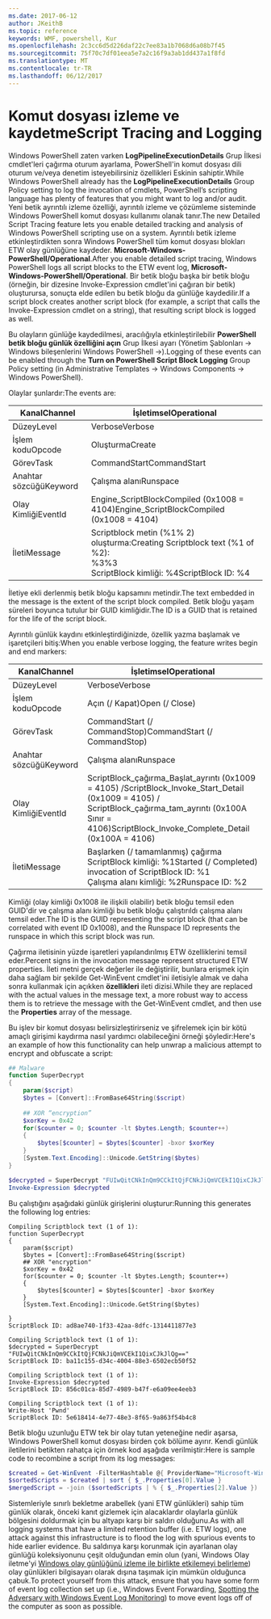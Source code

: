 ```yaml
---
ms.date: 2017-06-12
author: JKeithB
ms.topic: reference
keywords: WMF, powershell, Kur
ms.openlocfilehash: 2c3cc6d5d226daf22c7ee83a1b7068d6a08b7f45
ms.sourcegitcommit: 75f70c7df01eea5e7a2c16f9a3ab1dd437a1f8fd
ms.translationtype: MT
ms.contentlocale: tr-TR
ms.lasthandoff: 06/12/2017
---
```

# <a name="script-tracing-and-logging"></a><span data-ttu-id="ae93e-102">Komut dosyası izleme ve kaydetme</span><span class="sxs-lookup"><span data-stu-id="ae93e-102">Script Tracing and Logging</span></span>

<span data-ttu-id="ae93e-103">Windows PowerShell zaten varken **LogPipelineExecutionDetails** Grup İlkesi cmdlet'leri çağırma oturum ayarlama, PowerShell'in komut dosyası dili oturum ve/veya denetim isteyebilirsiniz özellikleri Eskinin sahiptir.</span><span class="sxs-lookup"><span data-stu-id="ae93e-103">While Windows PowerShell already has the **LogPipelineExecutionDetails** Group Policy setting to log the invocation of cmdlets, PowerShell’s scripting language has plenty of features that you might want to log and/or audit.</span></span> <span data-ttu-id="ae93e-104">Yeni betik ayrıntılı izleme özelliği, ayrıntılı izleme ve çözümleme sisteminde Windows PowerShell komut dosyası kullanımı olanak tanır.</span><span class="sxs-lookup"><span data-stu-id="ae93e-104">The new Detailed Script Tracing feature lets you enable detailed tracking and analysis of Windows PowerShell scripting use on a system.</span></span> <span data-ttu-id="ae93e-105">Ayrıntılı betik izleme etkinleştirdikten sonra Windows PowerShell tüm komut dosyası blokları ETW olay günlüğüne kaydeder. **Microsoft-Windows-PowerShell/Operational**.</span><span class="sxs-lookup"><span data-stu-id="ae93e-105">After you enable detailed script tracing, Windows PowerShell logs all script blocks to the ETW event log, **Microsoft-Windows-PowerShell/Operational**.</span></span> <span data-ttu-id="ae93e-106">Bir betik bloğu başka bir betik bloğu (örneğin, bir dizesine Invoke-Expression cmdlet'ini çağıran bir betik) oluşturursa, sonuçta elde edilen bu betik bloğu da günlüğe kaydedilir.</span><span class="sxs-lookup"><span data-stu-id="ae93e-106">If a script block creates another script block (for example, a script that calls the Invoke-Expression cmdlet on a string), that resulting script block is logged as well.</span></span>

<span data-ttu-id="ae93e-107">Bu olayların günlüğe kaydedilmesi, aracılığıyla etkinleştirilebilir **PowerShell betik bloğu günlük özelliğini açın** Grup İlkesi ayarı (Yönetim Şablonları -> Windows bileşenlerini Windows PowerShell ->).</span><span class="sxs-lookup"><span data-stu-id="ae93e-107">Logging of these events can be enabled through the **Turn on PowerShell Script Block Logging** Group Policy setting (in Administrative Templates -> Windows Components -> Windows PowerShell).</span></span>

<span data-ttu-id="ae93e-108">Olaylar şunlardır:</span><span class="sxs-lookup"><span data-stu-id="ae93e-108">The events are:</span></span>

| <span data-ttu-id="ae93e-109">Kanal</span><span class="sxs-lookup"><span data-stu-id="ae93e-109">Channel</span></span> | <span data-ttu-id="ae93e-110">İşletimsel</span><span class="sxs-lookup"><span data-stu-id="ae93e-110">Operational</span></span>                                 |
|---------|---------------------------------------------|
| <span data-ttu-id="ae93e-111">Düzey</span><span class="sxs-lookup"><span data-stu-id="ae93e-111">Level</span></span>   | <span data-ttu-id="ae93e-112">Verbose</span><span class="sxs-lookup"><span data-stu-id="ae93e-112">Verbose</span></span>                                     |
| <span data-ttu-id="ae93e-113">İşlem kodu</span><span class="sxs-lookup"><span data-stu-id="ae93e-113">Opcode</span></span>  | <span data-ttu-id="ae93e-114">Oluşturma</span><span class="sxs-lookup"><span data-stu-id="ae93e-114">Create</span></span>                                      |
| <span data-ttu-id="ae93e-115">Görev</span><span class="sxs-lookup"><span data-stu-id="ae93e-115">Task</span></span>    | <span data-ttu-id="ae93e-116">CommandStart</span><span class="sxs-lookup"><span data-stu-id="ae93e-116">CommandStart</span></span>                                |
| <span data-ttu-id="ae93e-117">Anahtar sözcüğü</span><span class="sxs-lookup"><span data-stu-id="ae93e-117">Keyword</span></span> | <span data-ttu-id="ae93e-118">Çalışma alanı</span><span class="sxs-lookup"><span data-stu-id="ae93e-118">Runspace</span></span>                                    |
| <span data-ttu-id="ae93e-119">Olay Kimliği</span><span class="sxs-lookup"><span data-stu-id="ae93e-119">EventId</span></span> | <span data-ttu-id="ae93e-120">Engine_ScriptBlockCompiled (0x1008 = 4104)</span><span class="sxs-lookup"><span data-stu-id="ae93e-120">Engine_ScriptBlockCompiled (0x1008 = 4104)</span></span>  |
| <span data-ttu-id="ae93e-121">İleti</span><span class="sxs-lookup"><span data-stu-id="ae93e-121">Message</span></span> | <span data-ttu-id="ae93e-122">Scriptblock metin (%1% 2) oluşturma:</span><span class="sxs-lookup"><span data-stu-id="ae93e-122">Creating Scriptblock text (%1 of %2):</span></span> </br> <span data-ttu-id="ae93e-123">%3</span><span class="sxs-lookup"><span data-stu-id="ae93e-123">%3</span></span> </br> <span data-ttu-id="ae93e-124">ScriptBlock kimliği: %4</span><span class="sxs-lookup"><span data-stu-id="ae93e-124">ScriptBlock ID: %4</span></span> |


<span data-ttu-id="ae93e-125">İletiye ekli derlenmiş betik bloğu kapsamını metindir.</span><span class="sxs-lookup"><span data-stu-id="ae93e-125">The text embedded in the message is the extent of the script block compiled.</span></span> <span data-ttu-id="ae93e-126">Betik bloğu yaşam süreleri boyunca tutulur bir GUID kimliğidir.</span><span class="sxs-lookup"><span data-stu-id="ae93e-126">The ID is a GUID that is retained for the life of the script block.</span></span>

<span data-ttu-id="ae93e-127">Ayrıntılı günlük kaydını etkinleştirdiğinizde, özellik yazma başlamak ve işaretçileri bitiş:</span><span class="sxs-lookup"><span data-stu-id="ae93e-127">When you enable verbose logging, the feature writes begin and end markers:</span></span>

| <span data-ttu-id="ae93e-128">Kanal</span><span class="sxs-lookup"><span data-stu-id="ae93e-128">Channel</span></span> | <span data-ttu-id="ae93e-129">İşletimsel</span><span class="sxs-lookup"><span data-stu-id="ae93e-129">Operational</span></span>                                            |
|---------|--------------------------------------------------------|
| <span data-ttu-id="ae93e-130">Düzey</span><span class="sxs-lookup"><span data-stu-id="ae93e-130">Level</span></span>   | <span data-ttu-id="ae93e-131">Verbose</span><span class="sxs-lookup"><span data-stu-id="ae93e-131">Verbose</span></span>                                                |
| <span data-ttu-id="ae93e-132">İşlem kodu</span><span class="sxs-lookup"><span data-stu-id="ae93e-132">Opcode</span></span>  | <span data-ttu-id="ae93e-133">Açın (/ Kapat)</span><span class="sxs-lookup"><span data-stu-id="ae93e-133">Open (/ Close)</span></span>                                         |
| <span data-ttu-id="ae93e-134">Görev</span><span class="sxs-lookup"><span data-stu-id="ae93e-134">Task</span></span>    | <span data-ttu-id="ae93e-135">CommandStart (/ CommandStop)</span><span class="sxs-lookup"><span data-stu-id="ae93e-135">CommandStart (/ CommandStop)</span></span>                           |
| <span data-ttu-id="ae93e-136">Anahtar sözcüğü</span><span class="sxs-lookup"><span data-stu-id="ae93e-136">Keyword</span></span> | <span data-ttu-id="ae93e-137">Çalışma alanı</span><span class="sxs-lookup"><span data-stu-id="ae93e-137">Runspace</span></span>                                               |
| <span data-ttu-id="ae93e-138">Olay Kimliği</span><span class="sxs-lookup"><span data-stu-id="ae93e-138">EventId</span></span> | <span data-ttu-id="ae93e-139">ScriptBlock\_çağırma\_Başlat\_ayrıntı (0x1009 = 4105) /</span><span class="sxs-lookup"><span data-stu-id="ae93e-139">ScriptBlock\_Invoke\_Start\_Detail (0x1009 = 4105) /</span></span> </br> <span data-ttu-id="ae93e-140">ScriptBlock\_çağırma\_tam\_ayrıntı (0x100A Sınır = 4106)</span><span class="sxs-lookup"><span data-stu-id="ae93e-140">ScriptBlock\_Invoke\_Complete\_Detail (0x100A = 4106)</span></span> |
| <span data-ttu-id="ae93e-141">İleti</span><span class="sxs-lookup"><span data-stu-id="ae93e-141">Message</span></span> | <span data-ttu-id="ae93e-142">Başlarken (/ tamamlanmış) çağırma ScriptBlock kimliği: %1</span><span class="sxs-lookup"><span data-stu-id="ae93e-142">Started (/ Completed) invocation of ScriptBlock ID: %1</span></span> </br> <span data-ttu-id="ae93e-143">Çalışma alanı kimliği: %2</span><span class="sxs-lookup"><span data-stu-id="ae93e-143">Runspace ID: %2</span></span> |

<span data-ttu-id="ae93e-144">Kimliği (olay kimliği 0x1008 ile ilişkili olabilir) betik bloğu temsil eden GUID'dir ve çalışma alanı kimliği bu betik bloğu çalıştırıldı çalışma alanı temsil eder.</span><span class="sxs-lookup"><span data-stu-id="ae93e-144">The ID is the GUID representing the script block (that can be correlated with event ID 0x1008), and the Runspace ID represents the runspace in which this script block was run.</span></span>

<span data-ttu-id="ae93e-145">Çağırma iletisinin yüzde işaretleri yapılandırılmış ETW özelliklerini temsil eder.</span><span class="sxs-lookup"><span data-stu-id="ae93e-145">Percent signs in the invocation message represent structured ETW properties.</span></span> <span data-ttu-id="ae93e-146">İleti metni gerçek değerler ile değiştirilir, bunlara erişmek için daha sağlam bir şekilde Get-WinEvent cmdlet'ini iletisiyle almak ve daha sonra kullanmak için açıkken **özellikleri** ileti dizisi.</span><span class="sxs-lookup"><span data-stu-id="ae93e-146">While they are replaced with the actual values in the message text, a more robust way to access them is to retrieve the message with the Get-WinEvent cmdlet, and then use the **Properties** array of the message.</span></span>

<span data-ttu-id="ae93e-147">Bu işlev bir komut dosyası belirsizleştirirseniz ve şifrelemek için bir kötü amaçlı girişimi kaydırma nasıl yardımcı olabileceğini örneği şöyledir:</span><span class="sxs-lookup"><span data-stu-id="ae93e-147">Here's an example of how this functionality can help unwrap a malicious attempt to encrypt and obfuscate a script:</span></span>

```powershell
## Malware
function SuperDecrypt
{
    param($script)
    $bytes = [Convert]::FromBase64String($script)
             
    ## XOR “encryption”
    $xorKey = 0x42
    for($counter = 0; $counter -lt $bytes.Length; $counter++)
    {
        $bytes[$counter] = $bytes[$counter] -bxor $xorKey
    }
    [System.Text.Encoding]::Unicode.GetString($bytes)
}

$decrypted = SuperDecrypt "FUIwQitCNkInQm9CCkItQjFCNkJiQmVCEkI1QixCJkJlQg=="
Invoke-Expression $decrypted
```

<span data-ttu-id="ae93e-148">Bu çalıştığını aşağıdaki günlük girişlerini oluşturur:</span><span class="sxs-lookup"><span data-stu-id="ae93e-148">Running this generates the following log entries:</span></span>

```
Compiling Scriptblock text (1 of 1):
function SuperDecrypt
{
    param($script)
    $bytes = [Convert]::FromBase64String($script)
    ## XOR "encryption"
    $xorKey = 0x42
    for($counter = 0; $counter -lt $bytes.Length; $counter++)
    {
        $bytes[$counter] = $bytes[$counter] -bxor $xorKey
    }
    [System.Text.Encoding]::Unicode.GetString($bytes)

}
ScriptBlock ID: ad8ae740-1f33-42aa-8dfc-1314411877e3

Compiling Scriptblock text (1 of 1):
$decrypted = SuperDecrypt "FUIwQitCNkInQm9CCkItQjFCNkJiQmVCEkI1QixCJkJlQg=="
ScriptBlock ID: ba11c155-d34c-4004-88e3-6502ecb50f52

Compiling Scriptblock text (1 of 1):
Invoke-Expression $decrypted
ScriptBlock ID: 856c01ca-85d7-4989-b47f-e6a09ee4eeb3

Compiling Scriptblock text (1 of 1):
Write-Host 'Pwnd'
ScriptBlock ID: 5e618414-4e77-48e3-8f65-9a863f54b4c8
```

Betik bloğu uzunluğu ETW tek bir olay tutan yeteneğine nedir aşarsa, Windows PowerShell komut dosyası birden çok bölüme ayırır. <span data-ttu-id="ae93e-150">Kendi günlük iletilerini betikten rahatça için örnek kod aşağıda verilmiştir:</span><span class="sxs-lookup"><span data-stu-id="ae93e-150">Here is sample code to recombine a script from its log messages:</span></span>

```powershell
$created = Get-WinEvent -FilterHashtable @{ ProviderName="Microsoft-Windows-PowerShell"; Id = 4104 } | Where-Object { $_.<...> }
$sortedScripts = $created | sort { $_.Properties[0].Value }
$mergedScript = -join ($sortedScripts | % { $_.Properties[2].Value })
```

<span data-ttu-id="ae93e-151">Sistemleriyle sınırlı bekletme arabellek (yani ETW günlükleri) sahip tüm günlük olarak, önceki kanıt gizlemek için alacaklardır olaylarla günlük bölgesini doldurmak için bu altyapı karşı bir saldırı olduğunu.</span><span class="sxs-lookup"><span data-stu-id="ae93e-151">As with all logging systems that have a limited retention buffer (i.e. ETW logs), one attack against this infrastructure is to flood the log with spurious events to hide earlier evidence.</span></span> <span data-ttu-id="ae93e-152">Bu saldırıya karşı korunmak için ayarlanan olay günlüğü koleksiyonunu çeşit olduğundan emin olun (yani, Windows Olay iletme'yi [Windows olay günlüğünü izleme ile birlikte etkilemeyi belirleme](http://www.nsa.gov/ia/_files/app/Spotting_the_Adversary_with_Windows_Event_Log_Monitoring.pdf)) olay günlükleri bilgisayarı olarak dışına taşımak için mümkün olduğunca çabuk.</span><span class="sxs-lookup"><span data-stu-id="ae93e-152">To protect yourself from this attack, ensure that you have some form of event log collection set up (i.e., Windows Event Forwarding, [Spotting the Adversary with Windows Event Log Monitoring](http://www.nsa.gov/ia/_files/app/Spotting_the_Adversary_with_Windows_Event_Log_Monitoring.pdf)) to move event logs off of the computer as soon as possible.</span></span>

